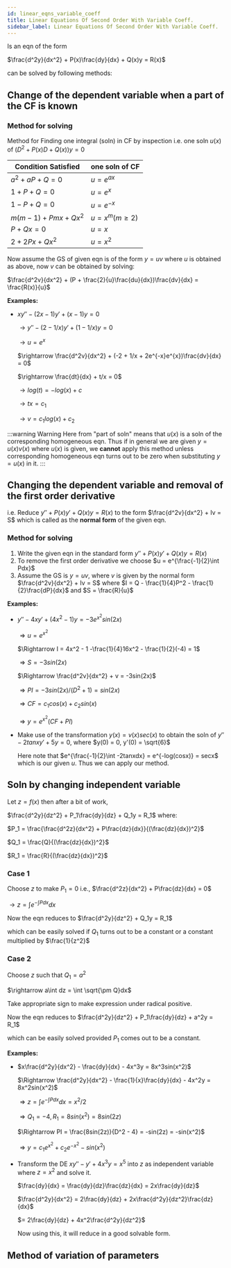```yaml
---
id: linear_eqns_variable_coeff
title: Linear Equations Of Second Order With Variable Coeff.
sidebar_label: Linear Equations Of Second Order With Variable Coeff.
---
```


Is an eqn of the form

$\frac{d^2y}{dx^2} + P(x)\frac{dy}{dx} + Q(x)y = R(x)$

can be solved by following methods:

## Change of the dependent variable when a part of the CF is known

### Method for solving

Method for Finding one integral (soln) in CF by inspection
i.e. one soln $u(x)$ of $(D^2 + P(x)D + Q(x))y = 0$

| Condition Satisfied     | one soln of CF       |
| ----------------------- | -------------------- |
| $a^2 + aP + Q = 0$      | $u = e^{ax}$         |
| $1 + P + Q = 0$         | $u = e^x$            |
| $1 - P + Q = 0$         | $u = e^{-x}$         |
| $m(m - 1) + Pmx + Qx^2$ | $u = x^m (m \geq 2)$ |
| $P + Qx = 0$            | $u = x$              |
| $2 + 2Px + Qx^2$        | $u = x^2$            |

Now assume the GS of given eqn is of the form $y = uv$ where $u$ is obtained as above, now $v$ can be obtained by solving:

$\frac{d^2v}{dx^2} + (P + \frac{2}{u}\frac{du}{dx})\frac{dv}{dx} = \frac{R(x)}{u}$

**Examples:**

- $xy'' - (2x - 1)y' + (x - 1)y = 0$

  $\rightarrow y'' - (2 - 1/x)y' + (1 - 1/x)y = 0$

  $\rightarrow u = e^x$

  $\rightarrow \frac{d^2v}{dx^2} + (-2 + 1/x + 2e^{-x}e^{x})\frac{dv}{dx} = 0$

  $\rightarrow \frac{dt}{dx} + t/x = 0$

  $\rightarrow log(t) = -log(x) + c$

  $\rightarrow tx = c_1$

  $\rightarrow v = c_1log(x) + c_2$

:::warning Warning
Here from "part of soln" means that $u(x)$ is a soln of the corresponding homogeneous eqn. Thus if in general we are given $y = u(x)v(x)$ where $u(x)$ is given, we **cannot** apply this method unless corresponding homogeneous eqn turns out to be zero when substituting $y = u(x)$ in it.
:::

## Changing the dependent variable and removal of the first order derivative

i.e. Reduce $y'' + P(x)y' + Q(x)y = R(x)$ to the form $\frac{d^2v}{dx^2} + Iv = S$ which is called as the **normal form** of the given eqn.

### Method for solving

1. Write the given eqn in the standard form $y'' + P(x)y' + Q(x)y = R(x)$
2. To remove the first order derivative we choose $u = e^{\frac{-1}{2}\int Pdx}$
3. Assume the GS is $y = uv$, where $v$ is given by the normal form $\frac{d^2v}{dx^2} + Iv = S$ where $I = Q - \frac{1}{4}P^2 - \frac{1}{2}\frac{dP}{dx}$ and $S = \frac{R}{u}$

**Examples:**

- $y'' -4xy' + (4x^2 - 1)y = -3e^{x^2}sin(2x)$

  $\Rightarrow u = e^{x^2}$

  $\Rightarrow I = 4x^2 - 1 -\frac{1}{4}16x^2 - \frac{1}{2}(-4) = 1$

  $\Rightarrow S = -3sin(2x)$

  $\Rightarrow \frac{d^2v}{dx^2} + v = -3sin(2x)$

  $\Rightarrow PI = -3sin(2x)/(D^2 + 1) = sin(2x)$

  $\Rightarrow CF = c_1cos(x) + c_2sin(x)$

  $\Rightarrow y = e^{x^2}(CF + PI)$

- Make use of the transformation $y(x) = v(x)sec(x)$ to obtain the soln of $y'' -2tanxy' + 5y = 0$, where $y(0) = 0, y'(0) = \sqrt{6}$

  Here note that $e^{\frac{-1}{2}\int -2tanxdx} = e^{-log(cosx)} = secx$ which is our given $u$. Thus we can apply our method.

## Soln by changing independent variable

Let $z = f(x)$ then after a bit of work,

$\frac{d^2y}{dz^2} + P_1\frac{dy}{dz} + Q_1y = R_1$ where:

$P_1 = \frac{\frac{d^2z}{dx^2} + P\frac{dz}{dx}}{(\frac{dz}{dx})^2}$

$Q_1 = \frac{Q}{(\frac{dz}{dx})^2}$

$R_1 = \frac{R}{(\frac{dz}{dx})^2}$

### Case 1

Choose $z$ to make $P_1 = 0$ i.e., $\frac{d^2z}{dx^2} + P\frac{dz}{dx} = 0$

$\rightarrow z = \int e^{-\int Pdx}dx$

Now the eqn reduces to $\frac{d^2y}{dz^2} + Q_1y = R_1$

which can be easily solved if $Q_1$ turns out to be a constant or a constant multiplied by $\frac{1}{z^2}$

### Case 2

Choose $z$ such that $Q_1 = a^2$

$\rightarrow a\int dz = \int \sqrt{\pm Q}dx$

Take appropriate sign to make expression under radical positive.

Now the eqn reduces to $\frac{d^2y}{dz^2} + P_1\frac{dy}{dz} + a^2y = R_1$

which can be easily solved provided $P_1$ comes out to be a constant.

**Examples:**

- $x\frac{d^2y}{dx^2} - \frac{dy}{dx} - 4x^3y = 8x^3sin(x^2)$

  $\Rightarrow \frac{d^2y}{dx^2} - \frac{1}{x}\frac{dy}{dx} - 4x^2y = 8x^2sin(x^2)$

  $\Rightarrow z = \int e^{-\int Pdx}dx = x^2/2$

  $\Rightarrow Q_1 = -4, R_1 = 8sin(x^2) = 8sin(2z)$

  $\Rightarrow PI = \frac{8sin(2z)}{D^2 - 4} = -sin(2z) = -sin(x^2)$

  $\Rightarrow y = c_1e^{x^2} + c_2e^{-x^2} - sin(x^2)$

- Transform the DE $xy'' -y' + 4x^3y = x^5$ into $z$ as independent variable where $z = x^2$ and solve it.

  $\frac{dy}{dx} = \frac{dy}{dz}\frac{dz}{dx} = 2x\frac{dy}{dz}$

  $\frac{d^2y}{dx^2} = 2\frac{dy}{dz} + 2x\frac{d^2y}{dz^2}\frac{dz}{dx}$

  $= 2\frac{dy}{dz} + 4x^2\frac{d^2y}{dz^2}$

  Now using this, it will reduce in a good solvable form.

## Method of variation of parameters
